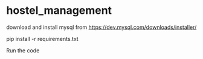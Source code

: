# hostel_management

download and install mysql from https://dev.mysql.com/downloads/installer/

pip install -r requirements.txt

Run the code
